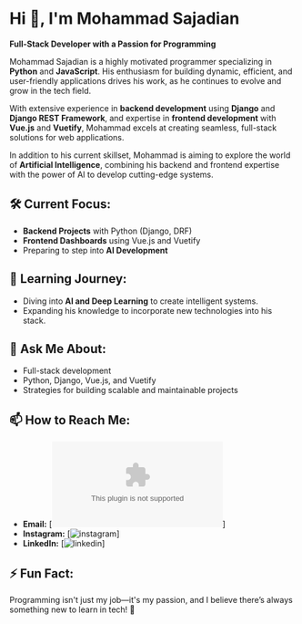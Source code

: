 # Hi 👋, I'm Mohammad Sajadian  
**Full-Stack Developer with a Passion for Programming**  

Mohammad Sajadian is a highly motivated programmer specializing in **Python** and **JavaScript**. His enthusiasm for building dynamic, efficient, and user-friendly applications drives his work, as he continues to evolve and grow in the tech field.  

With extensive experience in **backend development** using **Django** and **Django REST Framework**, and expertise in **frontend development** with **Vue.js** and **Vuetify**, Mohammad excels at creating seamless, full-stack solutions for web applications.  

In addition to his current skillset, Mohammad is aiming to explore the world of **Artificial Intelligence**, combining his backend and frontend expertise with the power of AI to develop cutting-edge systems.  

## 🛠️ Current Focus:  
- **Backend Projects** with Python (Django, DRF)  
- **Frontend Dashboards** using Vue.js and Vuetify  
- Preparing to step into **AI Development**  

## 🌱 Learning Journey:  
- Diving into **AI and Deep Learning** to create intelligent systems.  
- Expanding his knowledge to incorporate new technologies into his stack.  

## 💬 Ask Me About:  
- Full-stack development  
- Python, Django, Vue.js, and Vuetify  
- Strategies for building scalable and maintainable projects  

## 📫 How to Reach Me:  
- **Email:** [![email](mohammadsajadian3011@gmail.com  )]
- **Instagram:** [![instagram](https://www.instagram.com/mohammad.sjr/)]
- **LinkedIn:** [![linkedin](www.linkedin.com/in/mohammad-sajadian-a02468343)]
 

## ⚡ Fun Fact:  
Programming isn't just my job—it's my passion, and I believe there’s always something new to learn in tech! 🚀  

<!---
mohammadsj/mohammadsj is a ✨ special ✨ repository because its `README.md` (this file) appears on your GitHub profile.
You can click the Preview link to take a look at your changes.
--->
